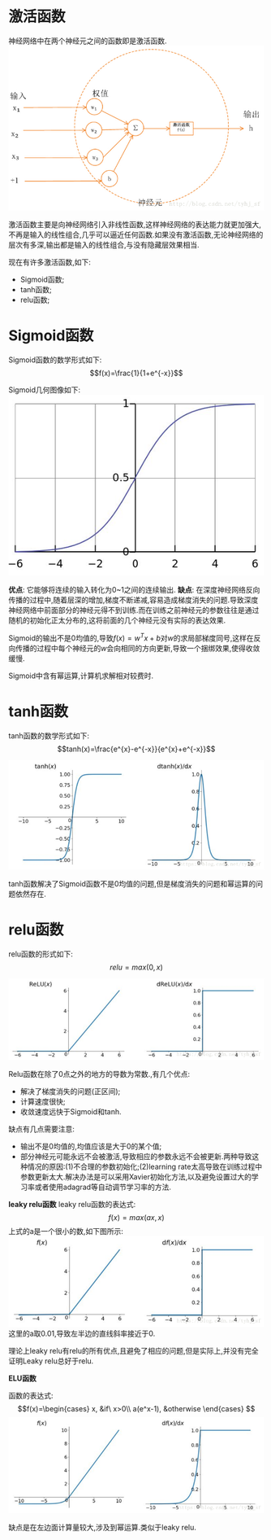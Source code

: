 # 激活函数
神经网络中在两个神经元之间的函数即是激活函数.
![activation](../img/activation_function.jpeg)

激活函数主要是向神经网络引入非线性函数,这样神经网络的表达能力就更加强大,不再是输入的线性组合,几乎可以逼近任何函数.如果没有激活函数,无论神经网络的层次有多深,输出都是输入的线性组合,与没有隐藏层效果相当.

现在有许多激活函数,如下:
- Sigmoid函数;
- tanh函数;
- relu函数;

# Sigmoid函数

Sigmoid函数的数学形式如下:
$$f(x)=\frac{1}{1+e^{-x}}$$

Sigmoid几何图像如下:
![Sigmoid](../img/Sigmoid.png)

**优点**:
它能够将连续的输入转化为0~1之间的连续输出.
**缺点**:
在深度神经网络反向传播的过程中,随着层深的增加,梯度不断递减,容易造成梯度消失的问题.导致深度神经网络中前面部分的神经元得不到训练.而在训练之前神经元的参数往往是通过随机的初始化正太分布的,这将前面的几个神经元没有实际的表达效果.

Sigmoid的输出不是0均值的,导致$f(x)=w^Tx+b$对$w$的求局部梯度同号,这样在反向传播的过程中每个神经元的$w$会向相同的方向更新,导致一个捆绑效果,使得收敛缓慢.

Sigmoid中含有幂运算,计算机求解相对较费时.

# tanh函数

tanh函数的数学形式如下:
$$tanh(x)=\frac{e^{x}-e^{-x}}{e^{x}+e^{-x}}$$

![tanh](../img/tanh.png)

tanh函数解决了Sigmoid函数不是0均值的问题,但是梯度消失的问题和幂运算的问题依然存在.

# relu函数
relu函数的形式如下:
$$relu=max(0,x)$$

![relu](../img/relu.png)

Relu函数在除了0点之外的地方的导数为常数.,有几个优点:
- 解决了梯度消失的问题(正区间);
- 计算速度很快;
- 收敛速度远快于Sigmoid和tanh.

缺点有几点需要注意:
- 输出不是0均值的,均值应该是大于0的某个值;
- 部分神经元可能永远不会被激活,导致相应的参数永远不会被更新.两种导致这种情况的原因:(1)不合理的参数初始化;(2)learning rate太高导致在训练过程中参数更新太大.解决办法是可以采用Xavier初始化方法,以及避免设置过大的学习率或者使用adagrad等自动调节学习率的方法.

**leaky relu函数**
leaky relu函数的表达式:
$$f(x)=max(ax,x)$$
上式的a是一个很小的数,如下图所示:
![leakyrelu](../img/leakyrelu.png)
这里的a取0.01,导致左半边的直线斜率接近于0.

理论上leaky relu有relu的所有优点,且避免了相应的问题,但是实际上,并没有完全证明Leaky relu总好于relu.

**ELU函数**

函数的表达式:
$$f(x)=\begin{cases}
x, &if\  x>0\\
a(e^x-1), &otherwise
\end{cases}
$$
![elu](../img/elu.png)

缺点是在左边面计算量较大,涉及到幂运算.类似于leaky relu.
